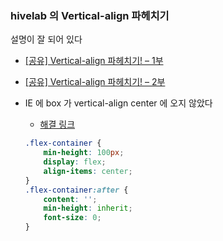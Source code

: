 ### hivelab 의 Vertical-align 파헤치기

설명이 잘 되어 있다

-   [[공유] Vertical-align 파헤치기! – 1부](http://blog.hivelab.co.kr/%EA%B3%B5%EC%9C%A0-vertical-align-%ED%8C%8C%ED%97%A4%EC%B9%98%EA%B8%B0-1%EB%B6%80/)

-   [[공유] Vertical-align 파헤치기! – 2부](http://blog.hivelab.co.kr/%ea%b3%b5%ec%9c%a0-vertical-align-%ed%8c%8c%ed%97%a4%ec%b9%98%ea%b8%b0-2%eb%b6%80/)

-   IE 에 box 가 vertical-align center 에 오지 않았다
    -   [해결 링크](https://github.com/philipwalton/flexbugs/issues/231#issuecomment-362790042)
    ```css
    .flex-container {
        min-height: 100px;
        display: flex;
        align-items: center;
    }
    .flex-container:after {
        content: '';
        min-height: inherit;
        font-size: 0;
    }
    ```
